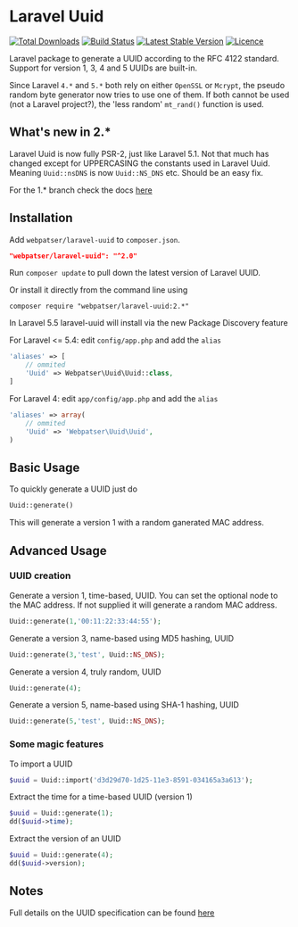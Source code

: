 # Laravel Uuid

[![Total Downloads](https://poser.pugx.org/webpatser/laravel-uuid/downloads.svg)](https://packagist.org/packages/webpatser/laravel-uuid)
[![Build Status](https://secure.travis-ci.org/webpatser/laravel-uuid.png?branch=master)](http://travis-ci.org/webpatser/laravel-uuid)
[![Latest Stable Version](https://poser.pugx.org/webpatser/laravel-uuid/v/stable.svg)](https://packagist.org/packages/webpatser/laravel-uuid)
[![Licence](https://packagist.org/packages/webpatser/laravel-uuid)](https://poser.pugx.org/webpatser/laravel-uuid/license.svg")

Laravel package to generate a UUID according to the RFC 4122 standard. Support for version 1, 3, 4 and 5 UUIDs are built-in.

Since Laravel `4.*` and `5.*` both rely on either `OpenSSL` or `Mcrypt`, the pseudo random byte generator now tries to use one of them. If both cannot be used (not a Laravel project?), the 'less random' `mt_rand()` function is used.

## What's new in 2.*
Laravel Uuid is now fully PSR-2, just like Laravel 5.1. Not that much has changed except for UPPERCASING the constants used in Laravel Uuid. Meaning `Uuid::nsDNS` is now `Uuid::NS_DNS` etc. Should be an easy fix.

For the 1.* branch check the docs [here](https://github.com/webpatser/laravel-uuid/tree/1.5)

## Installation

Add `webpatser/laravel-uuid` to `composer.json`.

```json
"webpatser/laravel-uuid": "^2.0"
```
    
Run `composer update` to pull down the latest version of Laravel UUID.

Or install it directly from the command line using

```shell
composer require "webpatser/laravel-uuid:2.*"
```

In Laravel 5.5 laravel-uuid will install via the new Package Discovery feature

For Laravel <= 5.4: edit `config/app.php` and add the `alias`

```php
'aliases' => [
    // ommited
    'Uuid' => Webpatser\Uuid\Uuid::class,
]
```

For Laravel 4: edit `app/config/app.php` and add the `alias`

```php
'aliases' => array(
    // ommited
    'Uuid' => 'Webpatser\Uuid\Uuid',
)
```

## Basic Usage

To quickly generate a UUID just do

```php
Uuid::generate()
```
	
This will generate a version 1 with a random ganerated MAC address.

## Advanced Usage

### UUID creation

Generate a version 1, time-based, UUID. You can set the optional node to the MAC address. If not supplied it will generate a random MAC address.

```php
Uuid::generate(1,'00:11:22:33:44:55');
```
	
Generate a version 3, name-based using MD5 hashing, UUID

```php
Uuid::generate(3,'test', Uuid::NS_DNS);
```	

Generate a version 4, truly random, UUID

```php
Uuid::generate(4);
```

Generate a version 5, name-based using SHA-1 hashing, UUID

```php
Uuid::generate(5,'test', Uuid::NS_DNS);
```
	
### Some magic features

To import a UUID

```php
$uuid = Uuid::import('d3d29d70-1d25-11e3-8591-034165a3a613');
```	

Extract the time for a time-based UUID (version 1)

```php
$uuid = Uuid::generate(1);
dd($uuid->time);
```

Extract the version of an UUID

```php
$uuid = Uuid::generate(4);
dd($uuid->version);
````

## Notes

Full details on the UUID specification can be found [here](http://tools.ietf.org/html/rfc4122)
